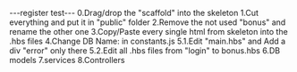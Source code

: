 

---register test---
0.Drag/drop the "scaffold" into the skeleton
1.Cut everything and put it in "public" folder
2.Remove the not used "bonus" and rename the other one
3.Copy/Paste every single html from skeleton into the .hbs files
4.Change DB Name: in constants.js
5.1.Edit "main.hbs" and Add a div "error" only there
5.2.Edit all .hbs files from "login" to bonus.hbs
6.DB models
7.services
8.Controllers